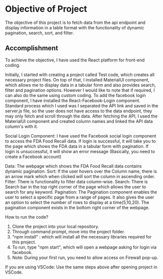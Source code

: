 # Objective of Project

The objective of this project is to fetch data from the api endpoint and display information in a table format with the functionality of dynamic pagination, search, sort, and filter.

## Accomplishment
To achieve the objective, I have used the React platform for front-end coding. 

Initially, I started with creating a project called Test code, which creates all necessary project files. On top of that, I installed 
MaterialUI component, which allows me to display data in a tabular form and also provides search, filter and pagination options. However I would like to note that if required, I can also do the same using custom coding. 
To add the facebook login component, I have installed the React-Facebook-Login component. 
Standard process which I used was I separated the API link and saved in the server.js file, so the user does not have access to the data 
endpoint, they may only fetch and scroll through the data. 
After fetching the API, I used the MaterialUI component and created column names and linked the API data column's with it. 

Social Login Component: I have used the Facebook social login component to access the FDA Food Recall data. 
                        If login is successful, it will take you to the page which shows the FDA data in a tabular form with pagination. 
                        If login is unsuccessful, it will show an error message (Basically, you need to create a Facebook account)
        
Data: The webpage which shows the FDA Food Recall data contains dynamic pagination. 
      Sort: If the user hovers over the Column name, there is an arrow mark which when clicked will sort the column in ascending order. 
      Filter: There is functionality to filter data column-wise. 
      Search: There is Search bar in the top right corner of the page which allows the user to search for any keyword. 
      Pagination: The Pagination component enables the user to select a specific page from a range of pages. It also gives the user an 
                  option to select the number of rows to display at a time(5,10,20). The pagination component exists in the bottom right                   corner of the webpage. 

How to run the code? 
1) Clone the project into your local repository. 
2) Through command prompt, move into the project folder. 
3) "npm install" : which will install all the necessary libraries required for this project. 
4) To run, type "npm start", which will open a webpage asking for login via facebook. 
5) Note: During your first run, you need to allow access on Firewall pop-up. 

If you are using VSCode: 
Use the same steps above after opening project in VSCode. 

